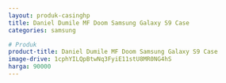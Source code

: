 ```yaml
---
layout: produk-casinghp
title: Daniel Dumile MF Doom Samsung Galaxy S9 Case
categories: samsung

# Produk
product-title: Daniel Dumile MF Doom Samsung Galaxy S9 Case
image-drive: 1cphYILQpBtwNq3FyiE11stU8MR0NG4hS
harga: 90000
---
```

